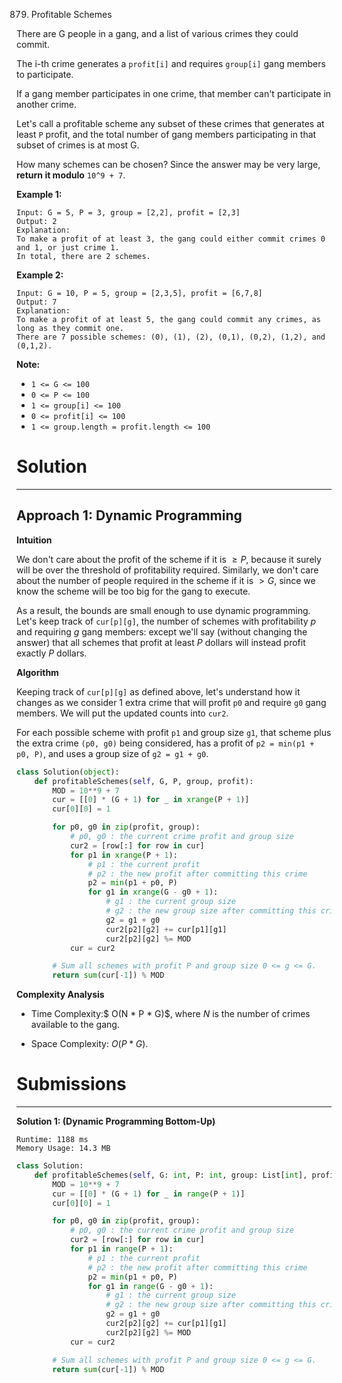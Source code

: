 879. Profitable Schemes

There are G people in a gang, and a list of various crimes they could commit.

The i-th crime generates a `profit[i]` and requires `group[i]` gang members to participate.

If a gang member participates in one crime, that member can't participate in another crime.

Let's call a profitable scheme any subset of these crimes that generates at least `P` profit, and the total number of gang members participating in that subset of crimes is at most G.

How many schemes can be chosen?  Since the answer may be very large, **return it modulo** `10^9 + 7`.

 

**Example 1:**
```
Input: G = 5, P = 3, group = [2,2], profit = [2,3]
Output: 2
Explanation: 
To make a profit of at least 3, the gang could either commit crimes 0 and 1, or just crime 1.
In total, there are 2 schemes.
```

**Example 2:**
```
Input: G = 10, P = 5, group = [2,3,5], profit = [6,7,8]
Output: 7
Explanation: 
To make a profit of at least 5, the gang could commit any crimes, as long as they commit one.
There are 7 possible schemes: (0), (1), (2), (0,1), (0,2), (1,2), and (0,1,2).
```

**Note:**

* `1 <= G <= 100`
* `0 <= P <= 100`
* `1 <= group[i] <= 100`
* `0 <= profit[i] <= 100`
* `1 <= group.length = profit.length <= 100`

# Solution
---
## Approach 1: Dynamic Programming
**Intuition**

We don't care about the profit of the scheme if it is $\geq P$, because it surely will be over the threshold of profitability required. Similarly, we don't care about the number of people required in the scheme if it is $> G$, since we know the scheme will be too big for the gang to execute.

As a result, the bounds are small enough to use dynamic programming. Let's keep track of `cur[p][g]`, the number of schemes with profitability $p$ and requiring $g$ gang members: except we'll say (without changing the answer) that all schemes that profit at least $P$ dollars will instead profit exactly $P$ dollars.

**Algorithm**

Keeping track of `cur[p][g]` as defined above, let's understand how it changes as we consider 1 extra crime that will profit `p0` and require `g0` gang members. We will put the updated counts into `cur2`.

For each possible scheme with profit `p1` and group size `g1`, that scheme plus the extra crime `(p0, g0)` being considered, has a profit of `p2 = min(p1 + p0, P)`, and uses a group size of `g2 = g1 + g0`.

```python
class Solution(object):
    def profitableSchemes(self, G, P, group, profit):
        MOD = 10**9 + 7
        cur = [[0] * (G + 1) for _ in xrange(P + 1)]
        cur[0][0] = 1

        for p0, g0 in zip(profit, group):
            # p0, g0 : the current crime profit and group size
            cur2 = [row[:] for row in cur]
            for p1 in xrange(P + 1):
                # p1 : the current profit
                # p2 : the new profit after committing this crime
                p2 = min(p1 + p0, P)
                for g1 in xrange(G - g0 + 1):
                    # g1 : the current group size
                    # g2 : the new group size after committing this crime
                    g2 = g1 + g0
                    cur2[p2][g2] += cur[p1][g1]
                    cur2[p2][g2] %= MOD
            cur = cur2

        # Sum all schemes with profit P and group size 0 <= g <= G.
        return sum(cur[-1]) % MOD
```

**Complexity Analysis**

* Time Complexity:$ O(N * P * G)$, where $N$ is the number of crimes available to the gang.

* Space Complexity: $O(P * G)$.

# Submissions
---
**Solution 1: (Dynamic Programming Bottom-Up)**
```
Runtime: 1188 ms
Memory Usage: 14.3 MB
```
```python
class Solution:
    def profitableSchemes(self, G: int, P: int, group: List[int], profit: List[int]) -> int:
        MOD = 10**9 + 7
        cur = [[0] * (G + 1) for _ in range(P + 1)]
        cur[0][0] = 1

        for p0, g0 in zip(profit, group):
            # p0, g0 : the current crime profit and group size
            cur2 = [row[:] for row in cur]
            for p1 in range(P + 1):
                # p1 : the current profit
                # p2 : the new profit after committing this crime
                p2 = min(p1 + p0, P)
                for g1 in range(G - g0 + 1):
                    # g1 : the current group size
                    # g2 : the new group size after committing this crime
                    g2 = g1 + g0
                    cur2[p2][g2] += cur[p1][g1]
                    cur2[p2][g2] %= MOD
            cur = cur2

        # Sum all schemes with profit P and group size 0 <= g <= G.
        return sum(cur[-1]) % MOD
```